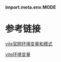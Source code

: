 **import.meta.env.MODE**



#  参考链接

[vite官网环境变量和模式](https://cn.vitejs.dev/guide/env-and-mode.html)

[vite环境变量](https://blog.csdn.net/freeman_xv1/article/details/125830208)

